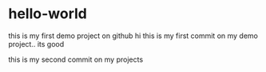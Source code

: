 # hello-world
this is my first demo project on  github
hi this is my first commit on my demo project.. its good

this is my second commit on my projects
